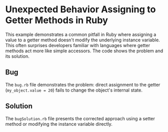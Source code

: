 # Unexpected Behavior Assigning to Getter Methods in Ruby

This example demonstrates a common pitfall in Ruby where assigning a value to a getter method doesn't modify the underlying instance variable.  This often surprises developers familiar with languages where getter methods act more like simple accessors. The code shows the problem and its solution.

## Bug
The `bug.rb` file demonstrates the problem: direct assignment to the getter (`my_object.value = 20`) fails to change the object's internal state. 

## Solution
The `bugSolution.rb` file presents the corrected approach using a setter method or modifying the instance variable directly.